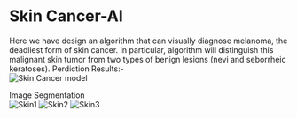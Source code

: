 # Skin Cancer-AI

Here we have design an algorithm that can visually diagnose melanoma, the deadliest form of skin cancer. In particular, algorithm will distinguish this malignant skin tumor from two types of benign lesions (nevi and seborrheic keratoses).
Perdiction Results:-<br>
![Skin Cancer model](https://raw.githubusercontent.com/sarthaksahni1/AiConclave-Medical/master/images/Skin%20Prediction.png)<br>

Image Segmentation<br>
![Skin1](https://raw.githubusercontent.com/sarthaksahni1/AiConclave-Medical/master/images/skin%202.png)
![Skin2](https://raw.githubusercontent.com/sarthaksahni1/AiConclave-Medical/master/images/skin%203.png)
![Skin3](https://raw.githubusercontent.com/sarthaksahni1/AiConclave-Medical/master/images/skin%204.png)
